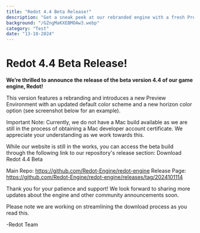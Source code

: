 ```yaml
---
title: "Redot 4.4 Beta Release!"
description: "Get a sneak peek at our rebranded engine with a fresh Preview Environment! This beta also features a new horizon color option. Mac support coming soon. Download & explore!"
background: "/GZngMaKXEBMOAw3.webp"
category: "Test"
date: "13-10-2024"
---
```


# Redot 4.4 Beta Release!

**We’re thrilled to announce the release of the beta version 4.4 of our game engine, Redot!**

This version features a rebranding and introduces a new Preview Environment with an updated default color scheme and a new horizon color option (see screenshot below for an example).

Important Note: Currently, we do not have a Mac build available as we are still in the process of obtaining a Mac developer account certificate. We appreciate your understanding as we work towards this.

While our website is still in the works, you can access the beta build through the following link to our repository's release section: Download Redot 4.4 Beta

Main Repo: https://github.com/Redot-Engine/redot-engine
Release Page: https://github.com/Redot-Engine/redot-engine/releases/tag/2024101114

Thank you for your patience and support! We look forward to sharing more updates about the engine and other community announcements soon.

Please note we are working on streamlining the download process as you read this.

-Redot Team
